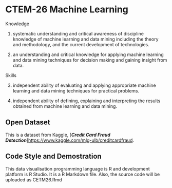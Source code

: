 # CTEM-26 Machine Learning

Knowledge

1. systematic understanding and critical awareness of discipline knowledge of
machine learning and data mining including the theory and methodology, and
the current development of technologies.

2. an understanding and critical knowledge for applying machine learning and
data mining techniques for decision making and gaining insight from data.

Skills

3. independent ability of evaluating and applying appropriate machine learning
and data mining techniques for practical problems.

4. independent ability of defining, explaining and interpreting the results
obtained from machine learning and data mining.

## Open Dataset
This is a dataset from Kaggle, [***Credit Card Fraud Detection***]https://www.kaggle.com/mlg-ulb/creditcardfraud.

## Code Style and Demostration
This data visualisation programming language is R and development platform is R Studio. It is a R Markdown file.
Also, the source code will be uploaded as CETM26.Rmd
